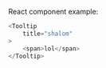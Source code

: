 React component example:

```js
<Tooltip
    title="shalom"
>
    <span>lol</span>
</Tooltip>
```


